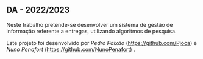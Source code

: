 ## DA - 2022/2023

Neste trabalho pretende-se desenvolver um sistema de gestão de informação referente a entregas, utilizando algoritmos de pesquisa.

Este projeto foi desenvolvido por *Pedro Paixão* (https://github.com/Pjoca) e *Nuno Penafort* (https://github.com/NunoPenafort) .